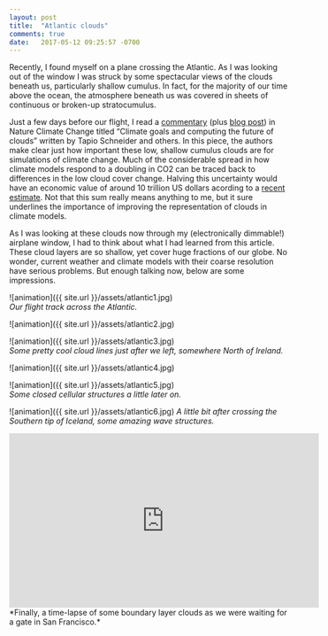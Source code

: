 ```yaml
---
layout: post
title:  "Atlantic clouds"
comments: true
date:   2017-05-12 09:25:57 -0700
---
```


Recently, I found myself on a plane crossing the Atlantic. As I was looking out of the window I was struck by some spectacular views of the clouds beneath us, particularly shallow cumulus. In fact, for the majority of our time above the ocean, the atmosphere beneath us was covered in sheets of continuous or broken-up stratocumulus. 

Just a few days before our flight, I read a [commentary](https://www.nature.com/articles/nclimate3190.epdf?author_access_token=8YAxZvRJ9VmeCNszahFtwNRgN0jAjWel9jnR3ZoTv0PNIymS0a6DKg1Lg6qILip-pzv_t_rOsiQWmNmfi3zRplp-SVlceJ8pnrqNVV9GFRVPHpBBntxq3Yi1qWjClH5e) (plus [blog post](http://climate-dynamics.org/paris-and-the-future-of-clouds/)) in Nature Climate Change titled “Climate goals and computing the future of clouds” written by Tapio Schneider and others. In this piece, the authors make clear just how important these low, shallow cumulus clouds are for simulations of climate change. Much of the considerable spread in how climate models respond to a doubling in CO2 can be traced back to differences in the low cloud cover change. Halving this uncertainty would have an economic value of around 10 trillion US dollars acording to a [recent estimate](http://rsta.royalsocietypublishing.org/content/373/2054/20140429). Not that this sum really means anything to me, but it sure underlines the importance of improving the representation of clouds in climate models.

As I was looking at these clouds now through my (electronically dimmable!) airplane window, I had to think about what I had learned from this article. These cloud layers are so shallow, yet cover huge fractions of our globe. No wonder, current weather and climate models with their coarse resolution have serious problems. But enough talking now, below are some impressions.

![animation]({{ site.url }}/assets/atlantic1.jpg)   
*Our flight track across the Atlantic.*

![animation]({{ site.url }}/assets/atlantic2.jpg) 

![animation]({{ site.url }}/assets/atlantic3.jpg)  
*Some pretty cool cloud lines just after we left, somewhere North of Ireland.* 

![animation]({{ site.url }}/assets/atlantic4.jpg) 

![animation]({{ site.url }}/assets/atlantic5.jpg)   
*Some closed cellular structures a little later on.*

![animation]({{ site.url }}/assets/atlantic6.jpg) 
*A little bit after crossing the Southern tip of Iceland, some amazing wave structures.*

<iframe width="560" height="315" src="https://www.youtube.com/embed/g-iNcH-DXaw" frameborder="0" allowfullscreen></iframe>   
*Finally, a time-lapse of some boundary layer clouds as we were waiting for a gate in San Francisco.*
